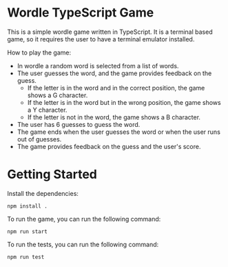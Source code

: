 Wordle TypeScript Game
======================

This is a simple wordle game written in TypeScript. It is a terminal based game, so it requires the user to have a terminal emulator installed.

How to play the game:
- In wordle a random word is selected from a list of words.
- The user guesses the word, and the game provides feedback on the guess.
  - If the letter is in the word and in the correct position, the game shows a G character.
  - If the letter is in the word but in the wrong position, the game shows a Y character.
  - If the letter is not in the word, the game shows a B character.
- The user has 6 guesses to guess the word.
- The game ends when the user guesses the word or when the user runs out of guesses.
- The game provides feedback on the guess and the user's score.

# Getting Started

Install the dependencies:

```
npm install .
```

To run the game, you can run the following command:

```
npm run start
```

To run the tests, you can run the following command:

```
npm run test
```

